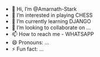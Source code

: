- 👋 Hi, I’m @Amarnath-Stark
- 👀 I’m interested in playing CHESS
- 🌱 I’m currently learning DJANGO
- 💞️ I’m looking to collaborate on ...
- 📫 How to reach me - WHATSAPP
- 😄 Pronouns: ...
- ⚡ Fun fact: ...

<!---
Amarnath-Stark/Amarnath-Stark is a ✨ special ✨ repository because its `README.md` (this file) appears on your GitHub profile.
You can click the Preview link to take a look at your changes.
--->
